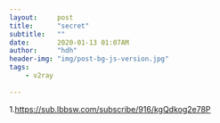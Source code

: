 ```yaml
---
layout:     post
title:      "secret"
subtitle:   ""
date:       2020-01-13 01:07AM
author:     "hdh"
header-img: "img/post-bg-js-version.jpg"
tags:
    - v2ray
  
---
```



1.https://sub.lbbsw.com/subscribe/916/kgQdkog2e78P